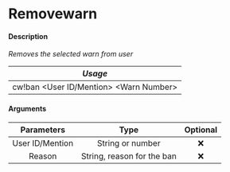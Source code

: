 # Removewarn

#### Description

 _Removes the selected warn from user_

| _Usage_ |
| :---: |
| cw!ban &lt;User ID/Mention&gt; &lt;Warn Number&gt; |

#### Arguments

| Parameters | Type | Optional |
| :---: | :---: | :---: |
| User ID/Mention | String or number | ❌ |
| Reason | String, reason for the ban | ❌ |

